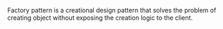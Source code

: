 Factory pattern is a creational design pattern that solves the problem of creating object without exposing the creation logic to the client.